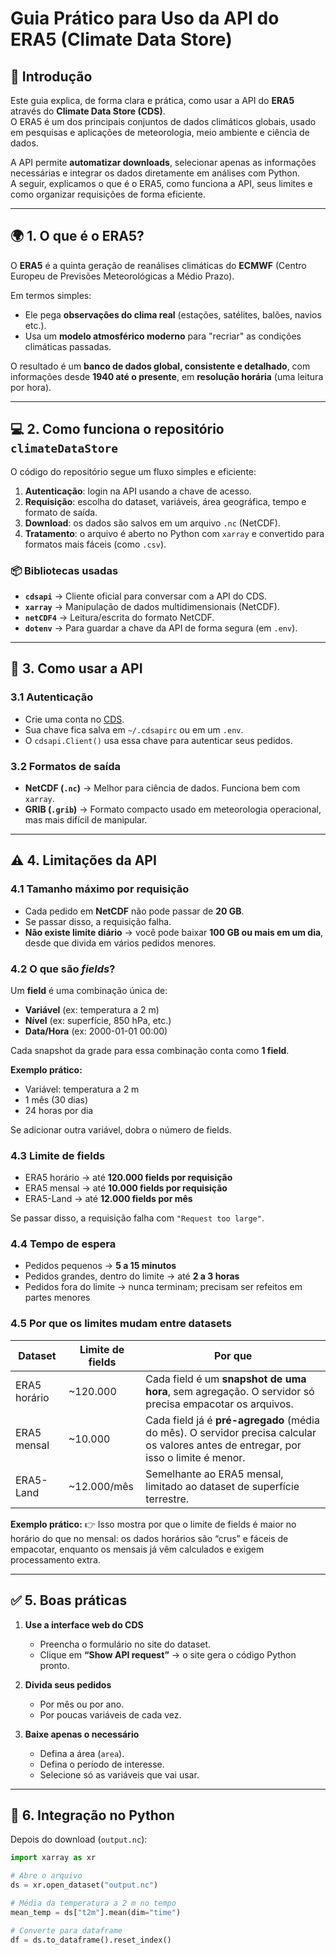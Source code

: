 # Guia Prático para Uso da API do ERA5 (Climate Data Store)

## 📌 Introdução

Este guia explica, de forma clara e prática, como usar a API do **ERA5** através do **Climate Data Store (CDS)**.  
O ERA5 é um dos principais conjuntos de dados climáticos globais, usado em pesquisas e aplicações de meteorologia, meio ambiente e ciência de dados.  

A API permite **automatizar downloads**, selecionar apenas as informações necessárias e integrar os dados diretamente em análises com Python.  
A seguir, explicamos o que é o ERA5, como funciona a API, seus limites e como organizar requisições de forma eficiente.  

---

## 🌍 1. O que é o ERA5?

O **ERA5** é a quinta geração de reanálises climáticas do **ECMWF** (Centro Europeu de Previsões Meteorológicas a Médio Prazo).  

Em termos simples:  
- Ele pega **observações do clima real** (estações, satélites, balões, navios etc.).  
- Usa um **modelo atmosférico moderno** para "recriar" as condições climáticas passadas.  

O resultado é um **banco de dados global, consistente e detalhado**, com informações desde **1940 até o presente**, em **resolução horária** (uma leitura por hora).  

---

## 💻 2. Como funciona o repositório `climateDataStore`

O código do repositório segue um fluxo simples e eficiente:  

1. **Autenticação**: login na API usando a chave de acesso.  
2. **Requisição**: escolha do dataset, variáveis, área geográfica, tempo e formato de saída.  
3. **Download**: os dados são salvos em um arquivo `.nc` (NetCDF).  
4. **Tratamento**: o arquivo é aberto no Python com `xarray` e convertido para formatos mais fáceis (como `.csv`).  

### 📦 Bibliotecas usadas
- **`cdsapi`** → Cliente oficial para conversar com a API do CDS.  
- **`xarray`** → Manipulação de dados multidimensionais (NetCDF).  
- **`netCDF4`** → Leitura/escrita do formato NetCDF.  
- **`dotenv`** → Para guardar a chave da API de forma segura (em `.env`).  

---

## 🔑 3. Como usar a API

### 3.1 Autenticação
- Crie uma conta no [CDS](https://cds.climate.copernicus.eu).  
- Sua chave fica salva em `~/.cdsapirc` ou em um `.env`.  
- O `cdsapi.Client()` usa essa chave para autenticar seus pedidos.  

### 3.2 Formatos de saída
- **NetCDF (`.nc`)** → Melhor para ciência de dados. Funciona bem com `xarray`.  
- **GRIB (`.grib`)** → Formato compacto usado em meteorologia operacional, mas mais difícil de manipular.  

---

## ⚠️ 4. Limitações da API

### 4.1 Tamanho máximo por requisição
- Cada pedido em **NetCDF** não pode passar de **20 GB**.  
- Se passar disso, a requisição falha.  
- **Não existe limite diário** → você pode baixar **100 GB ou mais em um dia**, desde que divida em vários pedidos menores.  

### 4.2 O que são *fields*?
Um **field** é uma combinação única de:  
- **Variável** (ex: temperatura a 2 m)  
- **Nível** (ex: superfície, 850 hPa, etc.)  
- **Data/Hora** (ex: 2000-01-01 00:00)  

Cada snapshot da grade para essa combinação conta como **1 field**.  

**Exemplo prático:**
- Variável: temperatura a 2 m  
- 1 mês (30 dias)  
- 24 horas por dia  

Se adicionar outra variável, dobra o número de fields.  

### 4.3 Limite de fields
- ERA5 horário → até **120.000 fields por requisição**  
- ERA5 mensal → até **10.000 fields por requisição**  
- ERA5-Land → até **12.000 fields por mês**  

Se passar disso, a requisição falha com `"Request too large"`.  

### 4.4 Tempo de espera
- Pedidos pequenos → **5 a 15 minutos**  
- Pedidos grandes, dentro do limite → até **2 a 3 horas**  
- Pedidos fora do limite → nunca terminam; precisam ser refeitos em partes menores  

### 4.5 Por que os limites mudam entre datasets

| Dataset       | Limite de fields | Por que |
|---------------|----------------|---------|
| ERA5 horário  | ~120.000       | Cada field é um **snapshot de uma hora**, sem agregação. O servidor só precisa empacotar os arquivos. |
| ERA5 mensal   | ~10.000        | Cada field já é **pré-agregado** (média do mês). O servidor precisa calcular os valores antes de entregar, por isso o limite é menor. |
| ERA5-Land     | ~12.000/mês    | Semelhante ao ERA5 mensal, limitado ao dataset de superfície terrestre. |

**Exemplo prático:**
👉 Isso mostra por que o limite de fields é maior no horário do que no mensal: os dados horários são “crus” e fáceis de empacotar, enquanto os mensais já vêm calculados e exigem processamento extra.  

---

## ✅ 5. Boas práticas

1. **Use a interface web do CDS**  
   - Preencha o formulário no site do dataset.  
   - Clique em **“Show API request”** → o site gera o código Python pronto.  

2. **Divida seus pedidos**  
   - Por mês ou por ano.  
   - Por poucas variáveis de cada vez.  

3. **Baixe apenas o necessário**  
   - Defina a área (`area`).  
   - Defina o período de interesse.  
   - Selecione só as variáveis que vai usar.  

---

## 🐍 6. Integração no Python

Depois do download (`output.nc`):  

```python
import xarray as xr

# Abre o arquivo
ds = xr.open_dataset("output.nc")

# Média da temperatura a 2 m no tempo
mean_temp = ds["t2m"].mean(dim="time")

# Converte para dataframe
df = ds.to_dataframe().reset_index()

